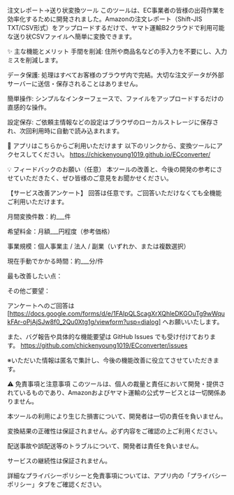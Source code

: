 注文レポート→送り状変換ツール
このツールは、EC事業者の皆様の出荷作業を効率化するために開発されました。Amazonの注文レポート（Shift-JIS TXT/CSV形式）をアップロードするだけで、ヤマト運輸B2クラウドで利用可能な送り状CSVファイルへ簡単に変換できます。

✨ 主な機能とメリット
手間を削減: 住所や商品名などの手入力を不要にし、入力ミスを削減します。

データ保護: 処理はすべてお客様のブラウザ内で完結。大切な注文データが外部サーバーに送信・保存されることはありません。

簡単操作: シンプルなインターフェースで、ファイルをアップロードするだけの直感的な操作。

設定保存: ご依頼主情報などの設定はブラウザのローカルストレージに保存され、次回利用時に自動で読み込まれます。

🚀 アプリはこちらからご利用いただけます
以下のリンクから、変換ツールにアクセスしてください。
https://chickenyoung1019.github.io/ECconverter/

💡 フィードバックのお願い（任意）
本ツールの改善と、今後の開発の参考にさせていただきたく、ぜひ皆様のご意見をお聞かせください。

【サービス改善アンケート】
回答は任意です。ご回答いただけなくても全機能ご利用いただけます。

月間変換件数：約___件

希望料金：月額___円程度（参考価格）

事業規模：個人事業主 / 法人 / 副業（いずれか、または複数選択）

現在手動でかかる時間：約___分/件

最も改善したい点：

その他ご要望：

アンケートへのご回答は [https://docs.google.com/forms/d/e/1FAIpQLScagXrXQhleDKGOuTg9wWqukFAr-oPjAjSJw8f0_2Qu0Xtg1g/viewform?usp=dialog] へお願いいたします。

また、バグ報告や具体的な機能要望は GitHub Issues でも受け付けております。
https://github.com/chickenyoung1019/ECconverter/issues

※いただいた情報は匿名で集計し、今後の機能改善に役立てさせていただきます。

⚠️ 免責事項と注意事項
このツールは、個人の裁量と責任において開発・提供されているものであり、Amazonおよびヤマト運輸の公式サービスとは一切関係ありません。

本ツールの利用により生じた損害について、開発者は一切の責任を負いません。

変換結果の正確性は保証されません。必ず内容をご確認の上ご利用ください。

配送事故や誤配送等のトラブルについて、開発者は責任を負いません。

サービスの継続性は保証されません。

詳細なプライバシーポリシーと免責事項については、アプリ内の「プライバシーポリシー」タブをご確認ください。
